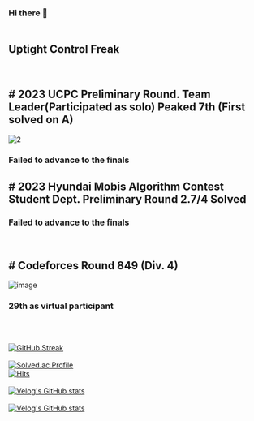 ### Hi there 👋 <br><br><h2>Uptight Control Freak</h2><br>
## # 2023 UCPC Preliminary Round. Team Leader(Participated as solo) Peaked 7th (First solved on A)<br>
![2](https://github.com/d982h8st7/d982h8st7/assets/50827253/3f1e1100-02dc-4ef2-b02b-339357b1dbfe)
### Failed to advance to the finals
## # 2023 Hyundai Mobis Algorithm Contest Student Dept. Preliminary Round 2.7/4 Solved
### Failed to advance to the finals
<br>

## # Codeforces Round 849 (Div. 4)<br>

![image](https://github.com/d982h8st7/d982h8st7/assets/50827253/4bd22ffc-9728-4aee-85fd-43dc0c4b013a) <br>
### 29th as virtual participant

<br><br>

[![GitHub Streak](https://streak-stats.demolab.com?user=d982h8st7&theme=dark&border_radius=4.7&date_format=%5BY.%5Dn.j&card_width=500)](https://git.io/streak-stats)<br><br>[![Solved.ac Profile](http://mazassumnida.wtf/api/v2/generate_badge?boj=per_ardua_ad_astra)](https://solved.ac/per_ardua_ad_astra/)<br>
[![Hits](https://hits.seeyoufarm.com/api/count/incr/badge.svg?url=https%3A%2F%2Fgithub.com%2Fd982h8st7%2Fhit-counter&count_bg=%2379C83D&title_bg=%23555555&icon=&icon_color=%23E7E7E7&title=hits&edge_flat=false)](https://hits.seeyoufarm.com) <br><br>
[![Velog's GitHub stats](https://velog-readme-stats.vercel.app/api/badge?name=d982h8st7)](https://velog.io/@d982h8st7) <br><br>[![Velog's GitHub stats](https://velog-readme-stats.vercel.app/api?name=d982h8st7&color=dark)](https://velog.io/@d982h8st7)

<!--
**d982h8st7/d982h8st7** is a ✨ _special_ ✨ repository because its `README.md` (this file) appears on your GitHub profile.

Here are some ideas to get you started:

- 🔭 I’m currently working on ...
- 🌱 I’m currently learning ...
- 👯 I’m looking to collaborate on ...
- 🤔 I’m looking for help with ...
- 💬 Ask me about ...
- 📫 How to reach me: ...
- 😄 Pronouns: ...
- ⚡ Fun fact: ...
-->
